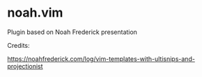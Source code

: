 # noah.vim
Plugin based on Noah Frederick presentation

Credits: 

https://noahfrederick.com/log/vim-templates-with-ultisnips-and-projectionist
